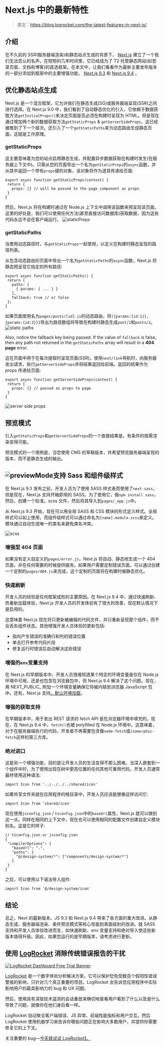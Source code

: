 # Next.js 中的最新特性

> 原文：<https://blog.logrocket.com/the-latest-features-in-next-js/>

## 介绍

在不久前的 SSR(服务器端渲染)和静态站点生成的背景下， [Next.js](http://www.nextjs.org) 建立了一个我们无法否认的名声。在短短的几年时间里，它已经成为了 T2 托管静态网站(如登录页面、文档和博客)的首选框架。在本文中，让我们看看作为最新主要发布版本的一部分添加到框架中的主要增强功能， [Next.js 9.3](https://nextjs.org/blog/next-9-3) 和 [Next.js 9.4](https://nextjs.org/blog/next-9-4) 。

## 优化静态站点生成

Next.js 是一个混合框架，它允许我们在静态生成(SG)或服务器端呈现(SSR)之间进行选择。在 Next.js 9.0 中，我们看到了自动静态优化的引入，它依赖于数据获取方法`getInitialProps()`来决定页面是否必须在构建时呈现为 HTML。但是现在通过增加两个新的数据获取方法`getStaticProps` & `getServerSideProps`，这已经被推到了下一个层次。还引入了一个`getStaticPaths`来为动态路由生成静态页面。这就是工作原理。

### getStaticProps

这主要意味着为您的站点启用静态生成，并配置异步数据获取在构建时发生(在服务器上下文中)。只需从您的页面导出一个名为`getStaticProps`的`async`函数，并从其中返回一个带有`props`键的对象，该对象将作为道具传递给页面:

```
export async function getStaticProps(context) {
 return {
   props: {} // will be passed to the page component as props
 }
}
```

然后，Next.js 将在构建时通过在 Node.js 上下文中调用该函数来预呈现该页面。这里的好处是，我们可以使用任何方法(甚至直接访问数据库)获取数据，因为这些代码永远不会在客户端运行。
![staticProps](img/7b06a20ef05cc90eac99337efb6c0569.png)

### getStaticPaths

当使用动态路径时，与`getStaticProps`一起使用，以定义在构建时静态呈现的路径列表。

从包含动态路由的页面中导出一个名为`getStaticPaths`的`async`函数，Next.js 将静态预呈现它指定的所有路径:

```
export async function getStaticPaths() {
 return {
   paths: [
     { params: { ... } }
   ],
   fallback: true // or false
 };
}

```

如果页面使用名为`pages/posts/[id].js`的动态路由，将`[{params:{id:1}},{params:{id:2}}]`导出为路径数组将导致在构建时静态生成`post/1`和`posts/2`。
![static paths ](img/4119e33ae036e85a5781200e3bf27a04.png)

Also, notice the fallback key being passed. If the value of `fallback` is false, then any path not returned in the `getStaticPaths` array will result in a **404 page** error.

这在页面中用于在每次提取时呈现页面(SSR)。使用`next/link`导航时，向服务器发出请求，执行`getServerSideProps`并将结果返回给前端。返回的结果作为 props 传递给页面:

```
export async function getServerSideProps(context) {
 return {
   props: {} // passed as props to page
 }
}

```

![server side props](img/014c45a861a2fbb29bce6379cc84e24c.png)

## 预览模式

引入`getStaticProps`和`getServerSideProps`的一个直接结果是，有条件的按需渲染变得可能。

预览模式的一个用例是，当您使用 CMS 的草稿版本，并希望预览服务器端呈现的版本，而不是静态生成的输出。

## ![previewMode](img/30e2b6d96298ed4fb7b120aed87629b1.png)支持 Sass 和组件级样式

在 Next.js 9.3 发布之前，开发人员为了使用 SASS 样式表而使用了`next-sass`，但是现在，Next.js 支持开箱即用的 SASS。为了使用它，做`npm install sass`，然后，创建一个标准。scss 文件，然后将其导入到`pages/_app.js`中。

从 Next.js 9.3 开始，现在可以用全局 SASS 和 CSS 模块的形式定义样式。全局样式可以如上使用，而组件级样式可以通过命名为`[name].module.scss`来定义。模块通过自动生成唯一的类名来避免类名冲突。

![scss](img/fa0f7cf2b7bda77b26248fea31492ab1.png)

### 增强型 404 页面

如果没有定义自定义的`pages/error.js`，Next.js 将自动、静态地生成一个 404 页面，并在任何需要的时候提供服务。如果用户需要定制错误页面，可以通过创建一个定制的`pages/404.js`来完成，这个定制的页面将在构建时被静态优化。

### 快速刷新

开发人员的经验是任何框架成败的主要原因。在 Next.js 9.4 中，通过快速刷新、热重新加载体验，Next.js 开发人员的开发体验有了很大的改善，现在默认情况下是启用的。

这意味着 Next.js 现在将只更新被编辑的代码文件，并只重新呈现那个组件，而不会丢失组件状态。其他增强开发人员体验的更新包括:

*   指向产生错误的准确行和列的错误位置
*   单击打开参考代码片段
*   修复运行时错误后自动解决这些错误

### 增强的`env`变量支持

在 Next.js 的早期版本中，开发人员很难知道某个特定的环境变量是仅在 Node.js 环境中可用，还是也包含在浏览器包中，但 Next.js 9.4 解决了这个问题。现在，用 NEXT_PUBLIC_ 附加一个环境变量确保它将被内联到浏览器 JavaScript 包中。还有，Next.js 支持[。默认环境加载](https://nextjs.org/docs/basic-features/environment-variables)。

### 增强的获取支持

在早期版本中，用于发出 REST 请求的 fetch API 是在浏览器环境中填充的。现在，在 Next.js 9.4 中，`fetch()`也被 polyfilled 在 Node.js 环境中。这意味着，对于在服务器端执行的代码，开发者不再需要包含像`node-fetch`或`isomorphic-fetch`这样的第三方库。

### 绝对进口

这是另一个增强功能，目的是让开发人员的生活变得不那么困难。当深入嵌套到一个组件中时，为了使用出现在树中更高位置的任何其他可重用代码，开发人员通常最终使用这种语法:

```
import Icon from '../../../../shared/icon'
```

如果共享文件夹就在应用程序的根目录中，开发人员应该能够像这样访问它:

```
import Icon from 'shared/icon'
```

现在使用`jsconfig.json` / `tsconfig.json`中的`baseUrl`属性，Next.js 就可以做到这一点。同样在相同的上下文中，现在也可以使用相同的配置文件创建自定义模块别名。这是它的样子:

```
// tsconfig.json or jsconfig.json
{
 "compilerOptions": {
   "baseUrl": ".",
   "paths": {
     "@/design-system/*": ["components/design-system/*"]
   }
 }
}

```

之后，可以使用以下语法导入组件:

```
import Icon from '@/design-system/icon'

```

## 结论

总之，Next 的最新版本。JS 9.3 和 Next.js 9.4 带来了各方面的重大改进。从静态生成、服务器端渲染、条件预览模式等核心性能到表面级别的改进。就 SASS 支持和开发人员体验改进而言，如快速刷新、env 变量支持和绝对导入使这些新版本值得升级。因此，如果您运行的是早期版本，请考虑进行更新。

## 使用 [LogRocket](https://lp.logrocket.com/blg/signup) 消除传统错误报告的干扰

[![LogRocket Dashboard Free Trial Banner](img/d6f5a5dd739296c1dd7aab3d5e77eeb9.png)](https://lp.logrocket.com/blg/signup)

[LogRocket](https://lp.logrocket.com/blg/signup) 是一个数字体验分析解决方案，它可以保护您免受数百个假阳性错误警报的影响，只针对几个真正重要的项目。LogRocket 会告诉您应用程序中实际影响用户的最具影响力的 bug 和 UX 问题。

然后，使用具有深层技术遥测的会话重放来确切地查看用户看到了什么以及是什么导致了问题，就像你在他们身后看一样。

LogRocket 自动聚合客户端错误、JS 异常、前端性能指标和用户交互。然后 LogRocket 使用机器学习来告诉你哪些问题正在影响大多数用户，并提供你需要修复它的上下文。

关注重要的 bug—[今天就试试 LogRocket】。](https://lp.logrocket.com/blg/signup-issue-free)